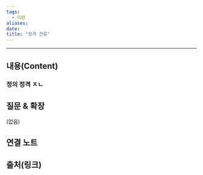 ```yaml
---
tags:
  - 미완
aliases: 
date:
title: "정격 전류"
---
```


---

## 내용(Content)

### 정의 정격 ㅈㄴ

## 질문 & 확장

(없음)

## 연결 노트

## 출처(링크)





